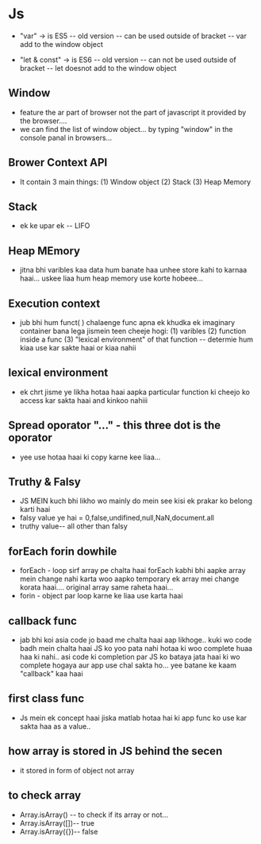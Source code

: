 # Js
- "var" -> is ES5 -- old version
-- can be used outside of bracket
-- var add to the window object

- "let & const" -> is ES6 -- old version
-- can not be used outside of bracket
-- let doesnot add to the window object

## Window
- feature the ar part of browser not the part of javascript it provided by the browser....
- we can find the list of window object... by typing "window" in the console panal in browsers...

## Brower Context API 
- It contain 3 main things: (1) Window object (2) Stack (3) Heap Memory

## Stack
- ek ke upar ek -- LIFO
## Heap MEmory
- jitna bhi varibles kaa data hum banate haa unhee store kahi to karnaa haai... uskee liaa hum heap memory use korte hobeee...
## Execution context
- jub bhi hum funct( ) chalaenge func apna ek khudka ek imaginary container bana lega jismein teen cheeje hogi:
(1) varibles
(2) function inside a func
(3) "lexical environment" of that function -- determie hum kiaa use kar sakte haai or kiaa nahii
## lexical environment
- ek chrt jisme ye likha hotaa haai aapka particular function ki cheejo ko access kar sakta haai and kinkoo nahiii
## Spread oporator "..." - this three dot is the oporator
- yee use hotaa haai ki copy karne kee liaa...
## Truthy & Falsy
- JS MEIN kuch bhi likho wo mainly do mein see kisi ek prakar ko belong karti haai
- falsy value ye hai = 0,false,undifined,null,NaN,document.all
- truthy value-- all other than falsy

## forEach forin dowhile
- forEach - loop sirf array pe chalta haai
forEach kabhi bhi aapke array mein change nahi karta woo aapko temporary ek array mei change korata haai.... original array same raheta haai...
- forin - object par loop karne ke liaa use karta haai

## callback func
- jab bhi koi asia code jo baad me chalta haai aap likhoge.. kuki wo code badh mein chalta haai JS ko yoo pata nahi hotaa ki woo complete huaa haa ki nahi.. asi code ki completion par JS ko bataya jata haai ki wo complete hogaya aur app use chal sakta ho... yee batane ke kaam "callback" kaa haai

## first class func
- Js mein ek concept haai jiska matlab hotaa hai ki app func ko use kar sakta haa as a value..

## how array is stored in JS behind the secen
- it stored in form of object not array

## to check array
- Array.isArray() -- to check if its array or not...
- Array.isArray([])-- true
- Array.isArray({})-- false